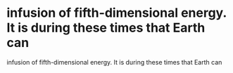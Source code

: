 # infusion of fifth-dimensional energy. It is during these times that Earth can

infusion of fifth-dimensional energy. It is during these times that Earth can